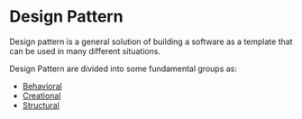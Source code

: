 # Design Pattern
Design pattern is a general solution of building a software as a template that can be used in many different situations.


Design Pattern are divided into some fundamental groups as:
 - [Behavioral](https://github.com/wliam06/design-patterns/tree/master/Behavioral)
 - [Creational](https://github.com/wliam06/design-patterns/tree/master/Creational)
 - [Structural](https://github.com/wliam06/design-patterns/tree/master/Structural)
